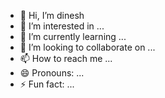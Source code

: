 - 👋 Hi, I’m dinesh
- 👀 I’m interested in ...
- 🌱 I’m currently learning ...
- 💞️ I’m looking to collaborate on ...
- 📫 How to reach me ...
- 😄 Pronouns: ...
- ⚡ Fun fact: ...

<!---
dineshcodsoft/dineshcodsoft is a ✨ special ✨ repository because its `README.md` (this file) appears on your GitHub profile.
You can click the Preview link to take a look at your changes.
--->
